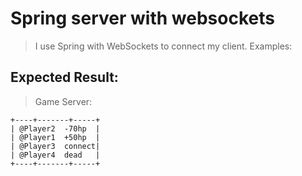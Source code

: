 # Spring server with websockets
> I use Spring with WebSockets to connect my client.
>Examples:

Expected Result:
---
>Game Server:
~~~
+----+-------+-----+
| @Player2  -70hp  |
| @Player1  +50hp  |
| @Player3  connect|
| @Player4  dead   |
+----+-------+-----+
~~~